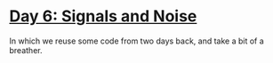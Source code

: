 # [Day 6: Signals and Noise][day6]

[day6]: https://adventofcode.com/2016/day/6

In which we reuse some code from two days back, and take a bit of a breather.
